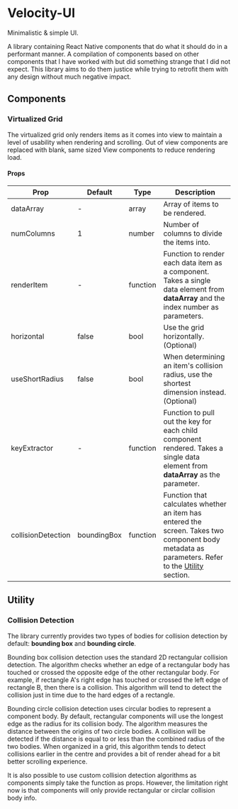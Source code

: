 # Velocity-UI
Minimalistic &amp; simple UI.

A library containing React Native components that do what it should do in a performant manner. A compilation of components based on other components that I have worked with but did something strange that I did not expect. This library aims to do them justice while trying to retrofit them with any design without much negative impact.

## Components
### Virtualized Grid
The virtualized grid only renders items as it comes into view to maintain a level of usability when rendering and scrolling. Out of view components are replaced with blank, same sized View components to reduce rendering load.
#### Props
Prop | Default | Type | Description
-----|---------|------|------------
dataArray | - | array | Array of items to be rendered.
numColumns | 1 | number | Number of columns to divide the items into.
renderItem | - | function | Function to render each data item as a component. Takes a single data element from **dataArray** and the index number as parameters.
horizontal | false | bool | Use the grid horizontally. (Optional)
useShortRadius | false | bool | When determining an item's collision radius, use the shortest dimension instead. (Optional)
keyExtractor | - | function | Function to pull out the key for each child component rendered. Takes a single data element from **dataArray** as the parameter.
collisionDetection | boundingBox | function | Function that calculates whether an item has entered the screen. Takes two component body metadata as parameters. Refer to the [Utility](#utility) section.

## Utility
### Collision Detection
The library currently provides two types of bodies for collision detection by default: **bounding box** and **bounding circle**.

Bounding box collision detection uses the standard 2D rectangular collision detection. The algorithm checks whether an edge of a rectangular body has touched or crossed the opposite edge of the other rectangular body. For example, if rectangle A's right edge has touched or crossed the left edge of rectangle B, then there is a collision. This algorithm will tend to detect the collision just in time due to the hard edges of a rectangle.

Bounding circle collision detection uses circular bodies to represent a component body. By default, rectangular components will use the longest edge as the radius for its collision body. The algorithm measures the distance between the origins of two circle bodies. A collision will be detected if the distance is equal to or less than the combined radius of the two bodies. When organized in a grid, this algorithm tends to detect collisions earlier in the centre and provides a bit of render ahead for a bit better scrolling experience.

It is also possible to use custom collision detection algorithms as components simply take the function as props. However, the limitation right now is that components will only provide rectangular or circlar collision body info.